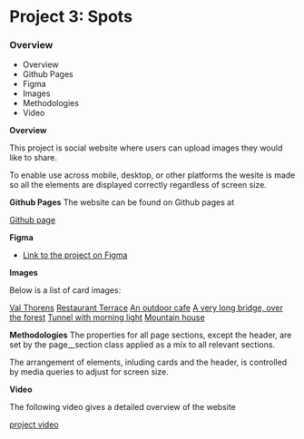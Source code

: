# Project 3: Spots

### Overview

- Overview
- Github Pages
- Figma
- Images
- Methodologies
- Video

**Overview**

This project is social website where users can upload images they would like to share.

To enable use across mobile, desktop, or other platforms the wesite is made so all the elements are displayed correctly regardless of screen size.

**Github Pages**
The website can be found on Github pages at

[Github page](https://Simeon-Pennisi.github.io/se_project_spots)

**Figma**

- [Link to the project on Figma](https://www.figma.com/file/BBNm2bC3lj8QQMHlnqRsga/Sprint-3-Project-%E2%80%94-Spots?type=design&node-id=2%3A60&mode=design&t=afgNFybdorZO6cQo-1)

**Images**

Below is a list of card images:

[Val Thorens](https://images/1-photo-by-moritz-feldmann-from-pexels.jpg)
[Restaurant Terrace](https://images/2-photo-by-ceiline-from-pexels.jpg)
[An outdoor cafe](https://images/3-photo-by-tubanur-dogan-from-pexels.jpg)
[A very long bridge, over the forest](https://images/4-photo-by-maurice-laschet-from-pexels.jpg)
[Tunnel with morning light](https://images/5-photo-by-van-anh-nguyen-from-pexels.jpg)
[Mountain house](https://images/6-photo-by-moritz-feldmann-from-pexels.jpg)

**Methodologies**
The properties for all page sections, except the header, are set by the page\_\_section class applied as a mix to all relevant sections.

The arrangement of elements, inluding cards and the header, is controlled by media queries to adjust for screen size.

**Video**

The following video gives a detailed overview of the website

[project video](https://drive.google.com/file/d/1lP8eToZaO3TPBKFydtVYel139KmshdFy/view?usp=sharing)
